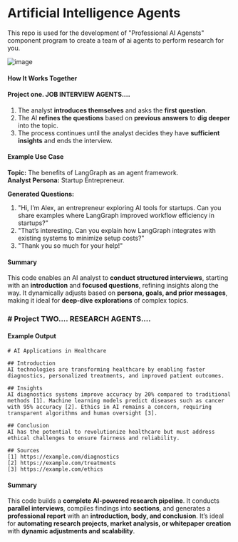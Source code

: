 # Artificial Intelligence Agents
This repo is used for the development of "Professional AI Agensts" component program to create a team of ai agents to perform research for you.


![image](https://github.com/user-attachments/assets/1e6dd0f9-5cee-4f71-950d-39b907dc304c)





#### How It Works Together  
####  Project one. JOB INTERVIEW AGENTS....

1. The analyst **introduces themselves** and asks the **first question**.  
2. The AI **refines the questions** based on **previous answers** to **dig deeper** into the topic.  
3. The process continues until the analyst decides they have **sufficient insights** and ends the interview.

#### Example Use Case

**Topic:** The benefits of LangGraph as an agent framework.  
**Analyst Persona:** Startup Entrepreneur.  

**Generated Questions:**
1. "Hi, I’m Alex, an entrepreneur exploring AI tools for startups. Can you share examples where LangGraph improved workflow efficiency in startups?"  
2. "That’s interesting. Can you explain how LangGraph integrates with existing systems to minimize setup costs?"  
3. "Thank you so much for your help!"  

#### Summary

This code enables an AI analyst to **conduct structured interviews**, starting with an **introduction** and **focused questions**, refining insights along the way. It dynamically adjusts based on **persona, goals, and prior messages**, making it ideal for **deep-dive explorations** of complex topics.


### # Project TWO.... RESEARCH AGENTS....

#### Example Output

```
# AI Applications in Healthcare

## Introduction
AI technologies are transforming healthcare by enabling faster diagnostics, personalized treatments, and improved patient outcomes.

## Insights
AI diagnostics systems improve accuracy by 20% compared to traditional methods [1]. Machine learning models predict diseases such as cancer with 95% accuracy [2]. Ethics in AI remains a concern, requiring transparent algorithms and human oversight [3].

## Conclusion
AI has the potential to revolutionize healthcare but must address ethical challenges to ensure fairness and reliability.

## Sources
[1] https://example.com/diagnostics  
[2] https://example.com/treatments  
[3] https://example.com/ethics  
```

#### Summary

This code builds a **complete AI-powered research pipeline**. It conducts **parallel interviews**, compiles findings into **sections**, and generates a **professional report** with an **introduction, body, and conclusion**. It’s ideal for **automating research projects, market analysis, or whitepaper creation** with **dynamic adjustments and scalability**.
